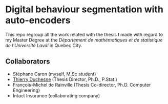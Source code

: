# Digital behaviour segmentation with auto-encoders

This repo regroup all the work related with the thesis I made with regard to my Master Degree at the *Département de mathématiques et de statistique de l'Université Laval* in Quebec City.

## Collaborators

- Stéphane Caron (myself, M.Sc student)
- [Thierry Duchesne](https://www.mat.ulaval.ca/departement-et-professeurs/direction-personnel-et-etudiants/professeurs/fiche-de-professeur/show/duchesne-thierry/) (Thesis Director, Ph.D., P.Stat.)
- François-Michel de Rainville (Thesis Co-director, Ph.D. Computer Engineering)
- Intact Insurance (collaborating company)
